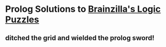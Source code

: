 # Prolog Solutions to [Brainzilla's Logic Puzzles](https://www.brainzilla.com/logic/zebra/)    
## ditched the grid and wielded the prolog sword! 
    

